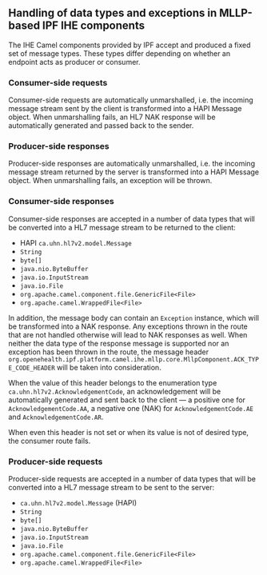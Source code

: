 
## Handling of data types and exceptions in MLLP-based IPF IHE components

The IHE Camel components provided by IPF accept and produced a fixed set of message types. These types differ
depending on whether an endpoint acts as producer or consumer.

### Consumer-side requests

Consumer-side requests are automatically unmarshalled, i.e. the incoming message stream sent by the client 
is transformed into a HAPI Message object. When unmarshalling fails, an HL7 NAK response will be 
automatically generated and passed back to the sender.

### Producer-side responses

Producer-side responses are automatically unmarshalled, i.e. the incoming message stream returned by the server 
is transformed into a HAPI Message object. When unmarshalling fails, an exception will be thrown.

### Consumer-side responses

Consumer-side responses are accepted in a number of data types that will be converted into a HL7 message stream
to be returned to the client:

* HAPI `ca.uhn.hl7v2.model.Message`
* `String`
* `byte[]`
* `java.nio.ByteBuffer`
* `java.io.InputStream`
* `java.io.File`
* `org.apache.camel.component.file.GenericFile<File>`
* `org.apache.camel.WrappedFile<File>`

In addition, the message body can contain an `Exception` instance, which will be transformed into a NAK response. 
Any exceptions thrown in the route that are not handled otherwise will lead to NAK responses as well.
When neither the data type of the response message is supported nor an exception has been thrown in the route, the message header `org.openehealth.ipf.platform.camel.ihe.mllp.core.MllpComponent.ACK_TYPE_CODE_HEADER` will be taken into consideration. 

When the value of this header belongs to the enumeration type `ca.uhn.hl7v2.AcknowledgementCode`, an acknowledgement will be 
automatically generated and sent back to the client — a positive one for `AcknowledgementCode.AA`, 
a negative one (NAK) for `AcknowledgementCode.AE` and `AcknowledgementCode.AR`.

When even this header is not set or when its value is not of desired type, the consumer route fails.

### Producer-side requests

Producer-side requests are accepted in a number of data types that will be converted into a HL7 message stream
to be sent to the server:

* `ca.uhn.hl7v2.model.Message` (HAPI)
* `String`
* `byte[]`
* `java.nio.ByteBuffer`
* `java.io.InputStream`
* `java.io.File`
* `org.apache.camel.component.file.GenericFile<File>`
* `org.apache.camel.WrappedFile<File>`


